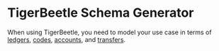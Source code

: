 # TigerBeetle Schema Generator

When using TigerBeetle, you need to model your use case in terms of [ledgers](https://docs.tigerbeetle.com/reference/accounts#ledger), [codes](https://docs.tigerbeetle.com/reference/accounts#code), [accounts](https://docs.tigerbeetle.com/reference/accounts), and [transfers](https://docs.tigerbeetle.com/reference/transfers).

